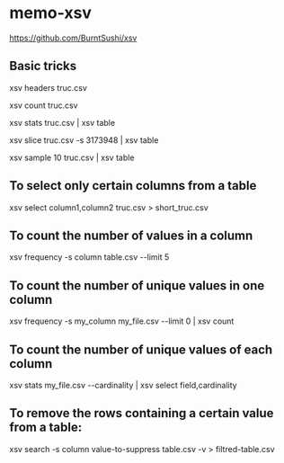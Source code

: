 # memo-xsv

https://github.com/BurntSushi/xsv

## Basic tricks

xsv headers truc.csv

xsv count truc.csv

xsv stats truc.csv | xsv table

xsv slice truc.csv -s 3173948 | xsv table

xsv sample 10 truc.csv | xsv table

## To select only certain columns from a table

xsv select column1,column2 truc.csv > short_truc.csv

## To count the number of values in a column

xsv frequency -s column table.csv --limit 5

## To count the number of unique values in one column

xsv frequency -s my_column my_file.csv --limit 0 | xsv count 

## To count the number of unique values of each column

xsv stats my_file.csv --cardinality | xsv select field,cardinality

## To remove the rows containing a certain value from a table:

xsv search -s column value-to-suppress table.csv -v > filtred-table.csv
